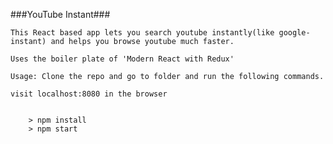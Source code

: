###YouTube Instant###

	This React based app lets you search youtube instantly(like google-instant) and helps you browse youtube much faster.
	
	Uses the boiler plate of 'Modern React with Redux'
	
	Usage: Clone the repo and go to folder and run the following commands.
	
	visit localhost:8080 in the browser
```

	> npm install
	> npm start
```


